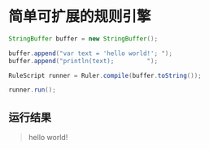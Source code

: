 # 简单可扩展的规则引擎
```java
StringBuffer buffer = new StringBuffer();

buffer.append("var text = 'hello world!'; ");
buffer.append("println(text);         ");

RuleScript runner = Ruler.compile(buffer.toString());

runner.run();
```
## 运行结果

> hello world!